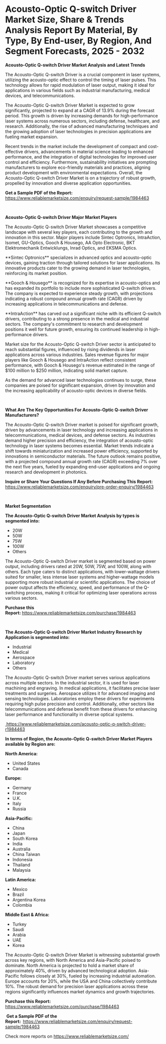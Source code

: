 <p><h1>Acousto-Optic Q-switch Driver Market Size, Share & Trends Analysis Report By Material, By Type, By End-user, By Region, And Segment Forecasts, 2025 - 2032</h1></p><p><strong>Acousto-Optic Q-switch Driver Market Analysis and Latest Trends</strong></p>
<p><p>The Acousto-Optic Q-switch Driver is a crucial component in laser systems, utilizing the acousto-optic effect to control the timing of laser pulses. This technology allows for rapid modulation of laser output, making it ideal for applications in various fields such as industrial manufacturing, medical devices, and telecommunications.</p><p>The Acousto-Optic Q-switch Driver Market is expected to grow significantly, projected to expand at a CAGR of 13.9% during the forecast period. This growth is driven by increasing demands for high-performance laser systems across numerous sectors, including defense, healthcare, and research. Additionally, the rise of advanced manufacturing techniques and the growing adoption of laser technologies in precision applications are fueling market expansion.</p><p>Recent trends in the market include the development of compact and cost-effective drivers, advancements in material science leading to enhanced performance, and the integration of digital technologies for improved user control and efficiency. Furthermore, sustainability initiatives are prompting manufacturers to explore eco-friendly materials and practices, aligning product development with environmental expectations. Overall, the Acousto-Optic Q-switch Driver Market is on a trajectory of robust growth, propelled by innovation and diverse application opportunities.</p></p>
<p><strong>Get a Sample PDF of the Report:&nbsp;</strong> <a href="https://www.reliablemarketsize.com/enquiry/request-sample/1984463?utm_campaign=1898&utm_medium=2&utm_source=Github&utm_content=ia&utm_term=02032025&utm_id=acousto-optic-q-switch-driver">https://www.reliablemarketsize.com/enquiry/request-sample/1984463</a></p>
<p>&nbsp;</p>
<p><strong>Acousto-Optic Q-switch Driver Major Market Players</strong></p>
<p><p>The Acousto-Optic Q-switch Driver Market showcases a competitive landscape with several key players, each contributing to the growth and innovation in this sector. Major players include Sintec Optronics, IntraAction, Isomet, GU-Optics, Gooch & Housego, AA Opto Electronic, BKT Elektromechanik Entwicklungs, Inrad Optics, and EKSMA Optics.</p><p>**Sintec Optronics** specializes in advanced optics and acousto-optic devices, gaining traction through tailored solutions for laser applications. Its innovative products cater to the growing demand in laser technologies, reinforcing its market position.</p><p>**Gooch & Housego** is recognized for its expertise in acousto-optics and has expanded its portfolio to include more sophisticated Q-switch drivers. The company is expected to experience steady growth, with projections indicating a robust compound annual growth rate (CAGR) driven by increasing applications in telecommunications and defense.</p><p>**IntraAction** has carved out a significant niche with its efficient Q-switch drivers, contributing to a strong presence in the medical and industrial sectors. The company's commitment to research and development positions it well for future growth, ensuring its continued leadership in high-performance drivers.</p><p>Market size for the Acousto-Optic Q-switch Driver sector is anticipated to reach substantial figures, influenced by rising dividends in laser applications across various industries. Sales revenue figures for major players like Gooch & Housego and IntraAction reflect consistent performance, with Gooch & Housego's revenue estimated in the range of $100 million to $250 million, indicating solid market capture.</p><p>As the demand for advanced laser technologies continues to surge, these companies are poised for significant expansion, driven by innovation and the increasing applicability of acousto-optic devices in diverse fields.</p></p>
<p>&nbsp;</p>
<p><strong>What Are The Key Opportunities For Acousto-Optic Q-switch Driver Manufacturers?</strong></p>
<p><p>The Acousto-Optic Q-switch Driver market is poised for significant growth, driven by advancements in laser technology and increasing applications in telecommunications, medical devices, and defense sectors. As industries demand higher precision and efficiency, the integration of acousto-optic technology in laser systems becomes essential. Market trends indicate a shift towards miniaturization and increased power efficiency, supported by innovations in semiconductor materials. The future outlook remains positive, with a projected compound annual growth rate (CAGR) exceeding 7% over the next five years, fueled by expanding end-user applications and ongoing research and development in photonics.</p></p>
<p><strong>Inquire or Share Your Questions If Any Before Purchasing This Report:</strong> <a href="https://www.reliablemarketsize.com/enquiry/pre-order-enquiry/1984463?utm_campaign=1898&utm_medium=2&utm_source=Github&utm_content=ia&utm_term=02032025&utm_id=acousto-optic-q-switch-driver">https://www.reliablemarketsize.com/enquiry/pre-order-enquiry/1984463</a></p>
<p>&nbsp;</p>
<p><strong>Market Segmentation</strong></p>
<p><strong>The Acousto-Optic Q-switch Driver Market Analysis by types is segmented into:</strong></p>
<p><ul><li>20W</li><li>50W</li><li>75W</li><li>100W</li><li>Others</li></ul></p>
<p><p>The Acousto-Optic Q-switch Driver market is segmented based on power output, including drivers rated at 20W, 50W, 75W, and 100W, along with others. Each type caters to distinct applications, with lower-wattage drivers suited for smaller, less intense laser systems and higher-wattage models supporting more robust industrial or scientific applications. The choice of power output affects the efficiency, speed, and performance of the Q-switching process, making it critical for optimizing laser operations across various sectors.</p></p>
<p><strong>Purchase this Report:&nbsp;</strong><a href="https://www.reliablemarketsize.com/purchase/1984463?utm_campaign=1898&utm_medium=2&utm_source=Github&utm_content=ia&utm_term=02032025&utm_id=acousto-optic-q-switch-driver">https://www.reliablemarketsize.com/purchase/1984463</a></p>
<p>&nbsp;</p>
<p><strong>The Acousto-Optic Q-switch Driver Market Industry Research by Application is segmented into:</strong></p>
<p><ul><li>Industrial</li><li>Medical</li><li>Aerospace</li><li>Laboratory</li><li>Others</li></ul></p>
<p><p>The Acousto-Optic Q-switch Driver market serves various applications across multiple sectors. In the industrial sector, it is used for laser machining and engraving. In medical applications, it facilitates precise laser treatments and surgeries. Aerospace utilizes it for advanced imaging and sensing technologies. Laboratories employ these drivers for experiments requiring high pulse precision and control. Additionally, other sectors like telecommunications and defense benefit from these drivers for enhancing laser performance and functionality in diverse optical systems.</p></p>
<p><a href="https://www.reliablemarketsize.com/acousto-optic-q-switch-driver-r1984463?utm_campaign=1898&utm_medium=2&utm_source=Github&utm_content=ia&utm_term=02032025&utm_id=acousto-optic-q-switch-driver">&nbsp;https://www.reliablemarketsize.com/acousto-optic-q-switch-driver-r1984463</a></p>
<p><strong>In terms of Region, the Acousto-Optic Q-switch Driver Market Players available by Region are:</strong></p>
<p>
    <p> <strong> North America: </strong>
        <ul>
            <li>United States</li>
            <li>Canada</li>
        </ul>
        </p> 
    <p> <strong> Europe: </strong>
        <ul>
            <li>Germany</li>
            <li>France</li>
            <li>U.K.</li>
            <li>Italy</li>
            <li>Russia</li>
        </ul>
        </p> 
    <p> <strong> Asia-Pacific: </strong>
        <ul>
            <li>China</li>
            <li>Japan</li>
            <li>South Korea</li>
            <li>India</li>
            <li>Australia</li>
            <li>China Taiwan</li>
            <li>Indonesia</li>
            <li>Thailand</li>
            <li>Malaysia</li>
        </ul>
        </p> 
    <p> <strong> Latin America: </strong>
        <ul>
            <li>Mexico</li>
            <li>Brazil</li>
            <li>Argentina Korea</li>
            <li>Colombia</li>
        </ul>
        </p> 
    <p> <strong> Middle East & Africa: </strong>
        <ul>
            <li>Turkey</li>
            <li>Saudi</li>
            <li>Arabia</li>
            <li>UAE</li>
            <li>Korea</li>
        </ul>
    </p>
    </p>
<p><p>The Acousto-Optic Q-switch Driver Market is witnessing substantial growth across key regions, with North America and Asia-Pacific poised to dominate. North America is projected to hold a market share of approximately 40%, driven by advanced technological adoption. Asia-Pacific follows closely at 30%, fueled by increasing industrial automation. Europe accounts for 20%, while the USA and China collectively contribute 10%. The robust demand for precision laser applications across these regions significantly influences market dynamics and growth trajectories.</p></p>
<p><strong>Purchase this Report: </strong><a href="https://www.reliablemarketsize.com/purchase/1984463?utm_campaign=1898&utm_medium=2&utm_source=Github&utm_content=ia&utm_term=02032025&utm_id=acousto-optic-q-switch-driver">https://www.reliablemarketsize.com/purchase/1984463</a></p>
<p>&nbsp;<strong>Get a Sample PDF of the Report:&nbsp;&nbsp;</strong><a href="https://www.reliablemarketsize.com/enquiry/request-sample/1984463?utm_campaign=1898&utm_medium=2&utm_source=Github&utm_content=ia&utm_term=02032025&utm_id=acousto-optic-q-switch-driver">https://www.reliablemarketsize.com/enquiry/request-sample/1984463</a></p>
<p><strong></strong></p>
<p>Check more reports on <a href="https://www.reliablemarketsize.com/?utm_campaign=1898&utm_medium=2&utm_source=Github&utm_content=ia&utm_term=02032025&utm_id=acousto-optic-q-switch-driver">https://www.reliablemarketsize.com/</a></p>